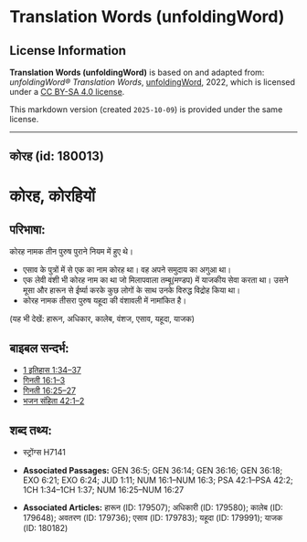 # Translation Words (unfoldingWord)

## License Information

**Translation Words (unfoldingWord)** is based on and adapted from: _unfoldingWord® Translation Words_, [unfoldingWord](https://unfoldingword.org/utw), 2022, which is licensed under a [CC BY-SA 4.0 license](https://creativecommons.org/licenses/by-sa/4.0/legalcode.en).

This markdown version (created `2025-10-09`) is provided under the same license.



--------------------------------

## कोरह (id: 180013)

कोरह, कोरहियों
==============

परिभाषा:
--------

कोरह नामक तीन पुरुष पुराने नियम में हुए थे।

* एसाव के पुत्रों में से एक का नाम कोरह था। वह अपने समुदाय का अगुआ था।
* एक लेवी वंशी भी कोरह नाम का था जो मिलापवाला तम्बू(मण्डप) में याजकीय सेवा करता था। उसने मूसा और हारून से ईर्ष्या करके कुछ लोगों के साथ उनके विरुद्ध विद्रोह किया था।
* कोरह नामक तीसरा पुरुष यहूदा की वंशावली में नामांकित है।

(यह भी देखें: हारून, अधिकार, कालेब, वंशज, एसाव, यहूदा, याजक)

बाइबल सन्दर्भ:
--------------

* [1 इतिहास 1:34–37](https://ref.ly/1Chr0:0)
* [गिनती 16:1–3](https://ref.ly/Num16:1-Num16:3)
* [गिनती 16:25–27](https://ref.ly/Num16:25-Num16:27)
* [भजन संहिता 42:1–2](rc://*/tn/help/psa/042/001)

शब्द तथ्य:
----------

* स्ट्रोंग्स H7141

* **Associated Passages:** GEN 36:5; GEN 36:14; GEN 36:16; GEN 36:18; EXO 6:21; EXO 6:24; JUD 1:11; NUM 16:1–NUM 16:3; PSA 42:1–PSA 42:2; 1CH 1:34–1CH 1:37; NUM 16:25–NUM 16:27
* **Associated Articles:** हारून (ID: 179507); अधिकारी (ID: 179580); कालेब (ID: 179648); अवतरण (ID: 179736); एसाव (ID: 179783); यहूदा (ID: 179991); याजक (ID: 180182)

